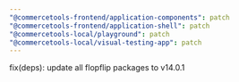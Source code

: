 ```yaml
---
"@commercetools-frontend/application-components": patch
"@commercetools-frontend/application-shell": patch
"@commercetools-local/playground": patch
"@commercetools-local/visual-testing-app": patch
---
```


fix(deps): update all flopflip packages to v14.0.1
